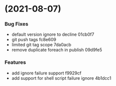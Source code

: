 #  (2021-08-07)


### Bug Fixes

* default version ignore to decline 01cb0f7
* git push tags fc8e609
* limited git tag scope 7da0acb
* remove duplicate foreach in publish 09d9fe5


### Features

* add ignore failure support f9929cf
* add support for shell script failure ignore 4b1dcc1



